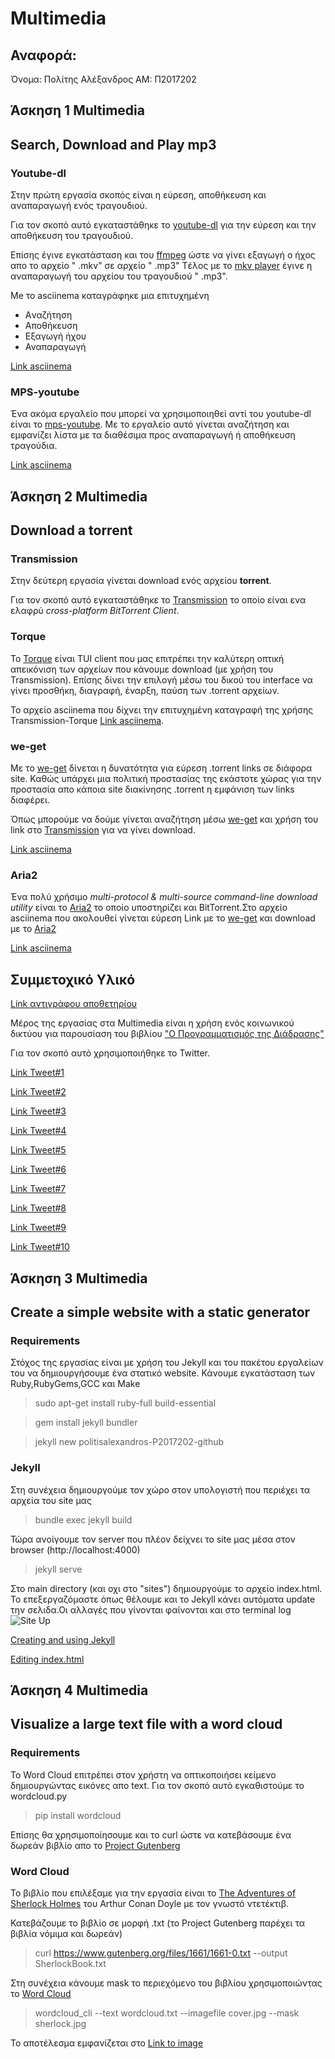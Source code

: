 
# Multimedia

  ## Αναφορά:

Όνομα: Πολίτης Αλέξανδρος
AM: Π2017202


  ## Άσκηση 1 Multimedia
   ## Search, Download and Play mp3
   ### Youtube-dl
   
   Στην πρώτη εργασία σκοπός είναι η εύρεση, αποθήκευση και αναπαραγωγή ενός τραγουδιού.
   
   
   Για τον σκοπό αυτό εγκαταστάθηκε το [youtube-dl](https://github.com/ytdl-org/youtube-dl") για την εύρεση και την αποθήκευση του τραγουδιού.
   
   
   Επίσης έγινε εγκατάσταση και του [ffmpeg](https://www.ffmpeg.org/) ώστε να γίνει εξαγωγή ο ήχος απο το αρχείο " .mkv" σε αρχείο " .mp3"
   Tέλος με το [mkv player](https://github.com/mpv-player/mpv) έγινε η αναπαραγωγή του αρχείου του τραγουδιού " .mp3".
   
   Me το asciinema καταγράφηκε μια επιτυχημένη
   * Aναζήτηση
   * Aποθήκευση
   * Εξαγωγή ήχου
   * Αναπαραγωγή
  
   
   [Link asciinema](https://asciinema.org/a/8haJ9uf622aphIyZLqHqeCIMF)
   
   ### MPS-youtube
  Ένα ακόμα εργαλείο που μπορεί να χρησιμοποιηθεί αντί του youtube-dl είναι το [mps-youtube](https://github.com/mps-youtube/mps-youtube).
  Με το εργαλείο αυτό γίνεται αναζήτηση και εμφανίζει λίστα με τα διαθέσιμα προς αναπαραγωγή ή αποθήκευση τραγούδια.
  
  
  [Link asciinema](https://asciinema.org/a/zo5gxZeH9cT3VkpLMAaQhCbuo) 




  ## Άσκηση 2 Multimedia
   ## Download a torrent
   ### Transmission
   
   Στην δεύτερη εργασία γίνεται download ενός αρχείου **torrent**.
   
   
   Για τον σκοπό αυτό εγκαταστάθηκε το [Transmission](https://wiki.archlinux.org/index.php/Transmission) το οποίο είναι ενα ελαφρύ *cross-platform BitTorrent Client*.
   
   ### Torque 
    
   To [Torque](https://github.com/dylanaraps/torque) είναι TUI client που μας επιτρέπει την καλύτερη οπτική απεικόνιση των αρχείων που κάνουμε download (με χρήση του Transmission). Επίσης δίνει την επιλογή μέσω του δικού του interface να γίνει προσθήκη, διαγραφή, έναρξη, παύση των .torrent αρχείων.
   
   Το αρχείο asciinema που δίχνει την επιτυχημένη καταγραφή της χρήσης Transmission-Torque
   [Link asciinema](https://asciinema.org/a/9t9iMk6tFcMpkZ0tcy5uOyC1D).
  
  ### we-get
  
  Με το [we-get](https://github.com/rachmadaniHaryono/we-get) δίνεται η δυνατότητα για εύρεση .torrent links σε διάφορα site. Καθώς υπάρχει μια πολιτική προστασίας της εκάστοτε χώρας για την προστασία απο κάποια site διακίνησης .torrent η εμφάνιση των links διαφέρει.
  
  Όπως μπορούμε να δούμε γίνεται αναζήτηση μέσω [we-get](#we-get) και χρήση του link στο [Transmission](#Transmission) για να γίνει download.
  
  [Link asciinema](https://asciinema.org/a/EkzTDiStqqrRM1AUuE7I5qW9g)
  
### Aria2

 Ένα πολύ χρήσιμο *multi-protocol & multi-source command-line download utility* είναι το [Aria2](https://aria2.github.io/) το οποίο υποστηρίζει και BitTorrent.Στο αρχείο asciinema που ακολουθεί γίνεται εύρεση Link με το [we-get](#we-get) και download με το [Aria2](#Aria2)
 
 [Link asciinema](https://asciinema.org/a/vc8YqIqCLQBaF6lC6Zmpz7DgH)
 
 
## Συμμετοχικό Υλικό

[Link αντιγράφου αποθετηρίου](https://github.com/AlexandrosP38/gr)

   Μέρος της εργασίας στα Multimedia είναι η χρήση ενός κοινωνικού δικτύου για παρουσίαση του βιβλίου ["O Προγραμματισμός της Διάδρασης"](https://mibook.org/gr/)
   
   Για τον σκοπό αυτό χρησιμοποιήθηκε το Twitter.
   
   [Link Tweet#1](https://twitter.com/38Alexandros/status/1192544391740702720)
   
   [Link Tweet#2](https://twitter.com/38Alexandros/status/1192555364602040320)
   
   [Link Tweet#3](https://twitter.com/38Alexandros/status/1192558765591187456)
   
   [Link Tweet#4](https://twitter.com/38Alexandros/status/1192585188053786624)
   
   [Link Tweet#5](https://twitter.com/38Alexandros/status/1192586315923111936)
   
   [Link Tweet#6](https://twitter.com/38Alexandros/status/1192587782000201729)
   
   [Link Tweet#7](https://twitter.com/38Alexandros/status/1192588428145287168)
   
   [Link Tweet#8](https://twitter.com/38Alexandros/status/1192588998319001602)
   
   [Link Tweet#9](https://twitter.com/38Alexandros/status/1215747741239906306)
   
   [Link Tweet#10](https://twitter.com/38Alexandros/status/1215748473657667584)
   
   
   ## Άσκηση 3 Multimedia
   ## Create a simple website with a static generator
   ### Requirements
   
   Στόχος της εργασίας είναι με χρήση του Jekyll και του πακέτου εργαλείων του να δημιουργήσουμε ένα στατικό website.
   Κάνουμε εγκατάσταση των Ruby,RubyGems,GCC και Make
   >sudo apt-get install ruby-full build-essential
   
   >gem install jekyll bundler
   
   >jekyll new politisalexandros-P2017202-github
   
   ### Jekyll
   
   Στη συνέχεια δημιουργούμε τον χώρο στον υπολογιστή που περιέχει τα αρχεία του site μας
   
   >bundle exec jekyll build
    
   Τώρα ανοίγουμε τον server που πλέον δείχνει το site μας μέσα στον browser (http://localhost:4000)
   
   >jekyll serve
    
   Στο main directory (και οχι στο "sites") δημιουργούμε το αρχείο index.html. Το επεξεργαζόμαστε όπως θέλουμε και το Jekyll κάνει αυτόματα update την σελιδα.Οι αλλαγές που γίνονται φαίνονται και στο terminal log
   ![Site Up](https://imgur.com/LO4oruG.png)
   
   [Creating and using Jekyll](https://asciinema.org/a/yRdogWHplhe2eRNM5FvYpmhOf)
   
   [Editing index.html](https://asciinema.org/a/908ma2e88UxrxVa3cTSpDAwRV)
   
   ## Άσκηση 4 Multimedia
   ## Visualize a large text file with a word cloud
   ### Requirements
   
   Το Word Cloud επιτρέπει στον χρήστη να οπτικοποιήσει κείμενο δημιουργώντας εικόνες απο text.
   Για τον σκοπό αυτό εγκαθιστούμε το wordcloud.py 
   
   >pip install wordcloud
   
   Επίσης θα χρησιμοποίησουμε και το curl ώστε να κατεβάσουμε ένα δωρεάν βιβλίο απο το [Project Gutenberg](https://www.gutenberg.org/)
   
   ### Word Cloud
   
   To βιβλίο που επιλέξαμε για την εργασία είναι το [The Adventures of Sherlock Holmes](https://www.gutenberg.org/files/1661/1661-0.txt) του Arthur Conan Doyle με τον γνωστό ντετέκτιβ.
   
   Κατεβάζουμε το βιβλίο σε μορφή .txt (το Project Gutenberg παρέχει τα βιβλία νόμιμα και δωρεάν) 
   >curl https://www.gutenberg.org/files/1661/1661-0.txt --output SherlockBook.txt
   
   Στη συνέχεια κάνουμε mask το περιεχόμενο του βιβλίου χρησιμοποιώντας το [Word Cloud](http://amueller.github.io/word_cloud/auto_examples/index.html)
   
   >wordcloud_cli --text wordcloud.txt --imagefile cover.jpg --mask sherlock.jpg

  To αποτέλεσμα εμφανίζεται στο [Link to image](https://imgur.com/VZxyste)

   
   
   

